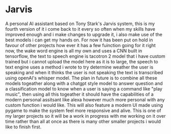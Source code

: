 # Jarvis
A personal AI assistant based on Tony Stark's Jarvis system, this is my fourth version of it i come back to it every so often when my skills have improved enough and i make changes to upgrade it, i also make use of the best models i can get my hands on. For now it has been put on hold in favour of other projects how ever it has a few fuinction going for it right now, the wake word engine is all my own and uses a CNN built in tensorflow, the text to speech engine is tacotron 2 model that i have custom trained but i cannot upload the model here as it is to large, the speech to text engine uses a method i wrote to try determine weather the user is speaking and when it thinks the user is not speaking the text is transcribed using openAI's whisper model. The plan in future is to combine all these models togeather along with a chatgpt style model to answer question and a classification model to know when a user is saying a command like "play music", then using all this togeather it should have the capabilities of a modern personal assitsant like alexa however much more personal with any custom function i would like. This will also feature a modern UI made using pygame to make the system feel more responsive and alive. This is one of my larger projects so it will be a work in progress with me working on it over time rather than all at once as there is many other smaller projects i would like to finish first.
